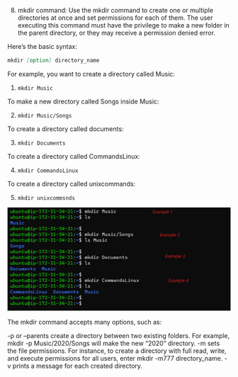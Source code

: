 8. mkdir command:
Use the mkdir command to create one or multiple directories at once and set permissions for each of them. The user executing this command must have the privilege to make a new folder in the parent directory, or they may receive a permission denied error.

Here’s the basic syntax:

```markdown
mkdir [option] directory_name
```
For example, you want to create a directory called Music:

1. ```mkdir Music```

To make a new directory called Songs inside Music:

2. ```mkdir Music/Songs```

To create a directory called documents:

3. ```mkdir Documents```

To create a directory called CommandsLinux:

4. ```mkdir CommandsLinux```

To create a directory called unixcommands:

5. ```mkdir unixcommsnds```

![Linux-mkdir](mkdir-command.png)


The mkdir command accepts many options, such as:

-p or –parents create a directory between two existing folders. For example, mkdir -p Music/2020/Songs will make the new “2020” directory. -m sets the file permissions. For instance, to create a directory with full read, write, and execute permissions for all users, enter mkdir -m777 directory_name. -v prints a message for each created directory.
